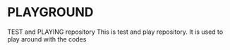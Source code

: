 # PLAYGROUND
TEST and PLAYING  repository
This is test and play repository.  It is used to play around with the codes
